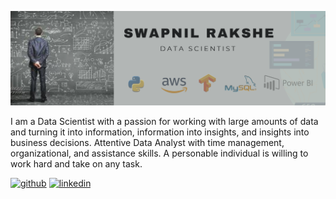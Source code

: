 ![](https://github.com/Swapnil-Rakshe/Swapnil-Rakshe/blob/main/Linkdin%20poster.png)

I am a Data Scientist with a passion for working with large amounts of data and turning it into information, information into insights, and insights into business decisions. Attentive Data Analyst with time management, organizational, and assistance skills. A personable individual is willing to work hard and take on any task.

[<img src='https://cdn.jsdelivr.net/npm/simple-icons@3.0.1/icons/github.svg' alt='github' height='40'>](https://github.com/Swapnil-Rakshe)  [<img src='https://cdn.jsdelivr.net/npm/simple-icons@3.0.1/icons/linkedin.svg' alt='linkedin' height='40'>](https://www.linkedin.com/in/https://www.linkedin.com/in/swapnil-rakshe/)  









